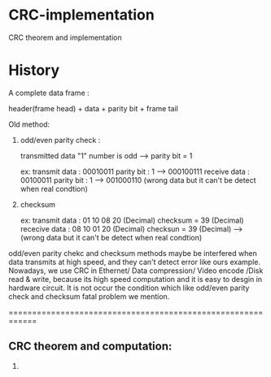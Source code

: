 # CRC-implementation
CRC theorem and implementation



# History

A complete data frame :

   header(frame head) + data + parity bit + frame tail
         
Old method:

  1. odd/even parity check : 
       
       transmitted data "1" number is odd --> parity bit = 1   
      
        ex: 
          transmit data : 00010011   parity bit : 1  --> 000100111
          receive  data : 00100011   parity bit : 1  --> 001000110 (wrong data but it can't be detect when real condtion)
        
  2. checksum
      
        ex:
          transmit data : 01 10 08 20 (Decimal)  checksum = 39 (Decimal)
          rececive data : 08 10 01 20 (Decimal)  checksun = 39 (Decimal) --> (wrong data but it can't be detect when real condtion)


odd/even parity chekc and checksum methods maybe be interfered when data transmits at high speed, and they can't detect error like ours example.  Nowadays, we use CRC in Ethernet/ Data compression/ Video encode /Disk read & write, because its high speed computation and it is easy to desgin in hardware circuit. It is not occur the condition which like odd/even parity check and checksum fatal problem we mention.

============================================================

CRC theorem and computation:
------------------------------------------------------------

  1. 

